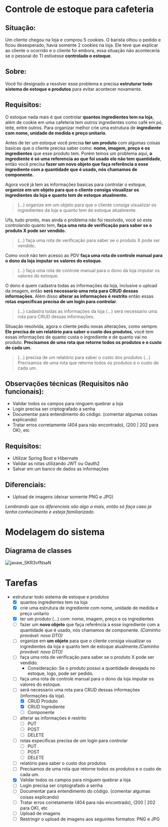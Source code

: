# Controle de estoque para cafeteria

## Situação:

Um cliente chegou na loja e comprou 5 cookies. O barista olhou o pedido e ficou desesperado, havia somente 2 cookies na loja.
Ele teve que explicar ao cliente o ocorrido e o cliente foi embora, essa situação não aconteceria se o pessoal do TI estivesse **controlado o estoque**.

## Sobre:

Você foi designado a resolver esse problema e precisa **estruturar todo sistema de estoque e produtos** para evitar acontecer novamente.

## Requisitos:

O estoque nada mais é que controlar **quantos ingredientes tem na loja**, além de cookie em uma cafeteria tem outros ingredientes como café em pó, leite, entre outros.
Para organizar melhor crie uma estrutura de **ingrediente com nome, unidade de medida e preço unitario**.

Antes de ter um estoque você precisa **ter um produto** com algumas coisas basicas que o cliente precisa saber como: **nome, imagem, preço e os ingredientes** que esse produto tem. 
Porém temos um problema aqui, **o ingrediente é só uma referencia ao que foi usado ele não tem quantidade**, então você precisa **fazer um novo objeto que faça referência a esse ingrediente com a quantidade que é usado, nós chamamos de componente.**

Agora você já tem as informações basicas para controlar o estoque, **organize em um objeto para que o cliente consiga visualizar os ingredientes da loja e quanto tem de estoque atualmente.**

> (...) organize em um objeto para que o cliente consiga visualizar os ingredientes da loja e quanto tem de estoque atualmente.

Ufa, tudo pronto, mas ainda o problema não foi resolvido, você só esta controlando quanto tem, **faça uma rota de verificação para saber se o produto X pode ser vendido.** 

> (...) faça uma rota de verificação para saber se o produto X pode ser vendido.

Como você não tem acesso ao PDV **faça uma rota de controle manual para o dono da loja imputar os valores do estoque.**

> (...) faça uma rota de controle manual para o dono da loja imputar os valores do estoque.

O dono é quem cadastra todas as informações da loja, inclusive o upload da imagem, então **será necessario uma rota para CRUD dessas informações.**
Além disso **alterar as informações é restrito** então essas **rotas especificas precisa de um login para controlar**.

> (...) cadastra todas as informações da loja (...) será necessario uma rota para CRUD dessas informações.

Situação resolvida, agora o cliente pediu novas alterações, como sempre. **Ele precisa de um relatório para saber o custo dos produtos**, você tem essas informações de quanto custa o ingrediente e de quanto vai no produto.
**Precisamos de uma rota que retorne todos os produtos e o custo de cada um.**

> (...) precisa de um relatório para saber o custo dos produtos
> (...) Precisamos de uma rota que retorne todos os produtos e o custo de cada um.
## Observações técnicas (Requisitos não funcionais):
- Validar todos os campos para ninguem quebrar a loja
- Login precisa ser criptografado a senha
- Documentar para entendimento do código. (comentar algumas coisas explicando)
- Tratar erros corretamente (404 para não encontrado), (200 | 202 para OK), etc

## Requisitos:
- Utilizar Spring Boot e Hibernate
- Validar as rotas utilizando JWT ou Oauth2
- Salvar em um banco de dados as informações

## Diferenciais:
- Upload de imagens (deixar somente PNG e JPG)

*Lembrando que os diferenciais são algo a mais, então só faça caso ja tenha conhecimento e esteja familiarizado.*

# Modelagem do sistema
## Diagrama de classes
![javaw_SKR3vfNsaN](https://user-images.githubusercontent.com/17866411/147617016-7c4ba44e-1b72-4c63-a7e6-638faafd7a88.png)


# Tarefas

- estruturar todo sistema de estoque e produtos
  - [x] quantos ingredientes tem na loja
  - [x] crie uma estrutura de ingrediente com nome, unidade de medida e preço unitario
  - [x] ter um produto (...) com: nome, imagem, preço e os ingredientes
  - [ ] fazer um **novo objeto** que faça referência a esse ingrediente com a quantidade que é usado, nós chamamos de componente. *(Caminho provável: novo DTO)*
  - [ ] organize em **um objeto** para que o cliente consiga visualizar os ingredientes da loja e quanto tem de estoque atualmente.*(Caminho provável: novo DTO)*
  - [ ] faça uma rota de verificação para saber se o produto X pode ser vendido.
    - Consideração: Se o produto possui a quantidade desejada no estoque, logo, pode ser pedido.
  - [ ] faça uma rota de controle manual para o dono da loja imputar os valores do estoque.
  - [ ] será necessario uma rota para CRUD dessas informações (informações da loja).
    - [x] CRUD Produto
    - [x] CRUD Ingrediente
    - [ ] Componente
  - [ ] alterar as informações é restrito
    - [ ] PUT
    - [ ] POST
    - [ ] DELETE
  - [ ] rotas especificas precisa de um login para controlar
    - [ ] PUT
    - [ ] POST
    - [ ] DELETE
  - [ ] relatório para saber o custo dos produtos
  - [ ] Precisamos de uma rota que retorne todos os produtos e o custo de cada um.
  - [x] Validar todos os campos para ninguem quebrar a loja
  - [ ] Login precisa ser criptografado a senha
  - [ ] Documentar para entendimento do código. (comentar algumas coisas explicando)
  - [ ] Tratar erros corretamente (404 para não encontrado), (200 | 202 para OK), etc
  - [ ] Upload de imagens 
  - [ ] Restringir o upload de imagens aos seguintes formatos: PNG e JPG